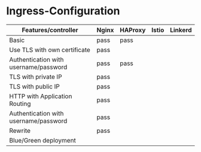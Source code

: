 # Ingress-Configuration
|Features/controller   | Nginx  |  HAProxy |  Istio | Linkerd  |
|---|---|---|---|---|
| Basic  |  pass | pass  |   |   |
| Use TLS with own certificate  |  pass |   |   |   |       
| Authentication with username/password  |  pass |  pass |   |   |
| TLS with private IP  |  pass |   |   |   |
| TLS with public IP  |  pass |   |   |   |
| HTTP with Application Routing  |  pass |   |   |   |
| Authentication with username/password  |  pass |   |   |   |
| Rewrite |  pass |   |   |   |
| Blue/Green deployment |   |   |   |   |
